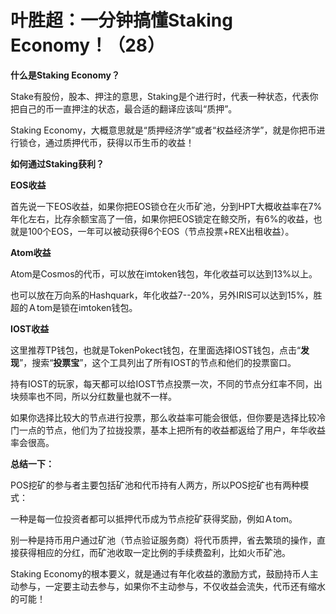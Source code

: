 
# 叶胜超：一分钟搞懂Staking Economy！（28）

**什么是Staking Economy？**



Stake有股份，股本、押注的意思，Staking是个进行时，代表一种状态，代表你把自己的币一直押注的状态，最合适的翻译应该叫“质押”。



Staking Economy，大概意思就是“质押经济学”或者“权益经济学”，就是你把币进行锁仓，通过质押代币，获得以币生币的收益！



**如何通过Staking获利？**



**EOS收益**



首先说一下EOS收益，如果你把EOS锁仓在火币矿池，分到HPT大概收益率在7%年化左右，比存余额宝高了一倍，如果你把EOS锁定在鲸交所，有6%的收益，也就是100个EOS，一年可以被动获得6个EOS（节点投票+REX出租收益）。



**Atom收益**



Atom是Cosmos的代币，可以放在imtoken钱包，年化收益可以达到13%以上。



也可以放在万向系的Hashquark，年化收益7--20%，另外IRIS可以达到15%，胜超的Ａtom是锁在imtoken钱包。



**IOST收益**



这里推荐TP钱包，也就是TokenPokect钱包，在里面选择IOST钱包，点击“**发现**”，搜索“**投票宝**”，这个工具列出了所有IOST的节点和他们的投票窗口。



持有IOST的玩家，每天都可以给IOST节点投票一次，不同的节点分红率不同，出块频率也不同，所以分红数量也就不一样。



如果你选择比较大的节点进行投票，那么收益率可能会很低，但你要是选择比较冷门一点的节点，他们为了拉拢投票，基本上把所有的收益都返给了用户，年华收益率会很高。



**总结一下：**



POS挖矿的参与者主要包括矿池和代币持有人两方，所以POS挖矿也有两种模式：



一种是每一位投资者都可以抵押代币成为节点挖矿获得奖励，例如Ａtom。



别一种是持币用户通过矿池（节点验证服务商）将代币质押，省去繁琐的操作，直接获得相应的分红，而矿池收取一定比例的手续费盈利，比如火币矿池。



Staking Economy的根本要义，就是通过有年化收益的激励方式，鼓励持币人主动参与，一定要主动去参与，如果你不主动参与，不仅收益会流失，代币还有缩水的可能！
